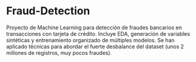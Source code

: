 # Fraud-Detection
Proyecto de Machine Learning para detección de fraudes bancarios en transacciones con tarjeta de crédito. Incluye EDA, generación de variables sintéticas y entrenamiento organizado de múltiples modelos. Se han aplicado técnicas para abordar el fuerte desbalance del dataset (unos 2 millones de registros, muy pocos fraudes).
